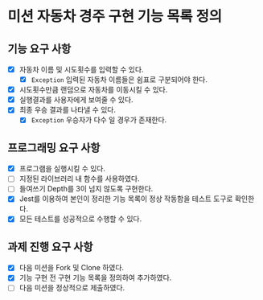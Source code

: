 # 미션 자동차 경주 구현 기능 목록 정의

## 기능 요구 사항

- [x] 자동차 이름 및 시도횟수를 입력할 수 있다.
  - [x] `Exception` 입력된 자동차 이름들은 쉼표로 구분되어야 한다.
- [x] 시도횟수만큼 랜덤으로 자동차를 이동시킬 수 있다.
- [x] 실행결과를 사용자에게 보여줄 수 있다.
- [x] 최종 우승 결과를 나타낼 수 있다.
  - [x] `Exception` 우승자가 다수 일 경우가 존재한다.

## 프로그래밍 요구 사항

- [x] 프로그램을 실행시킬 수 있다.
- [ ] 지정된 라이브러리 내 함수를 사용하였다.
- [ ] 들여쓰기 Depth를 3이 넘지 않도록 구현한다.
- [x] Jest를 이용하여 본인이 정리한 기능 목록이 정상 작동함을 테스트 도구로 확인한다.
- [x] 모든 테스트를 성공적으로 수행할 수 있다.

## 과제 진행 요구 사항

- [x] 다음 미션을 Fork 및 Clone 하였다.
- [x] 기능 구현 전 구현 기능 목록을 정의하여 추가하였다.
- [ ] 다음 미션을 정상적으로 제출하였다.
